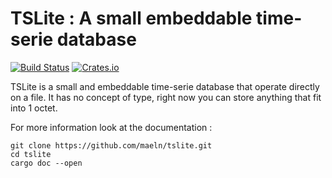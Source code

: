 # TSLite : A small embeddable time-serie database

[![Build Status](https://travis-ci.com/maeln/tslite.svg?branch=master)](tslite)
[![Crates.io](https://img.shields.io/crates/v/tslite)](https://crates.io/crates/tslite)


TSLite is a small and embeddable time-serie database that operate directly on a file.
It has no concept of type, right now you can store anything that fit into 1 octet.

For more information look at the documentation : 
```
git clone https://github.com/maeln/tslite.git
cd tslite
cargo doc --open
```